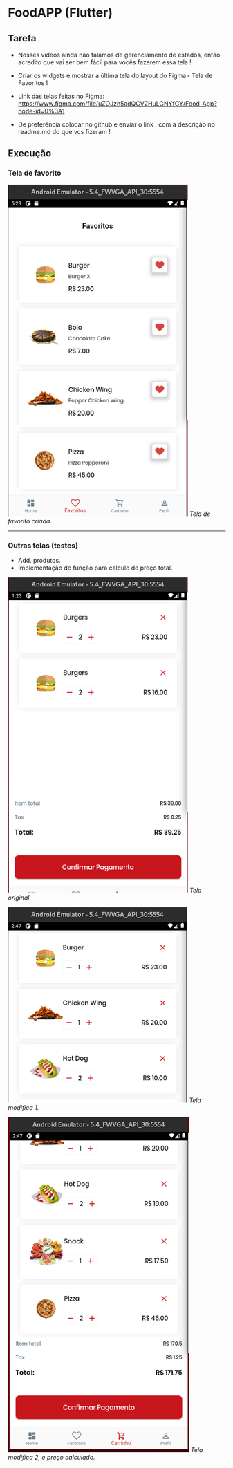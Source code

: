 # FoodAPP (Flutter)

## Tarefa

- Nesses vídeos ainda não falamos de gerenciamento de estados, então acredito que vai ser bem fácil para vocês fazerem essa tela !

- Criar os widgets e mostrar a última tela do layout do Figma> Tela de Favoritos !

- Link das telas feitas no Figma: https://www.figma.com/file/uZOJzn5adQCV2HuLGNYfGY/Food-App?node-id=0%3A1

- De  preferência colocar no github e enviar o link , com a descrição no readme.md do que vcs fizeram !

## Execução

### Tela de favorito 

![](./img/Image1.png)
*Tela de favorito criada.*

-----

### Outras telas (testes)
- Add. produtos.
- Implementação de função para calculo de preço total.

![](./img/Image2.png)
*Tela original.*

![](./img/Image3.png)
*Tela modifica 1.*

![](./img/Image4.png)
*Tela modifica 2, e preço calculado.*



